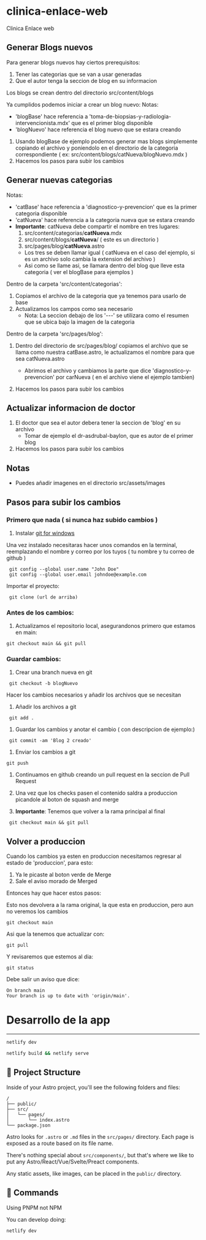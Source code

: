 # clinica-enlace-web
Clinica Enlace web

## Generar Blogs nuevos
Para generar blogs nuevos hay ciertos prerequisitos:
1. Tener las categorias que se van a usar generadas
1. Que el autor tenga la seccion de blog en su informacion

Los blogs se crean dentro del directorio src/content/blogs

Ya cumplidos podemos iniciar a crear un blog nuevo:
Notas:
 - 'blogBase' hace referencia a 'toma-de-biopsias-y-radiologia-intervencionista.mdx' que es el primer blog disponible
 - 'blogNuevo' hace referencia el blog nuevo que se estara creando
1. Usando blogBase de ejemplo podemos generar mas blogs simplemente copiando el archivo y poniendolo en el directorio de la categoria correspondiente ( ex: src/content/blogs/catNueva/blogNuevo.mdx )
1. Hacemos los pasos para subir los cambios

## Generar nuevas categorias
Notas:
 - 'catBase' hace referencia a 'diagnostico-y-prevencion' que es la primer categoria disponible
 - 'catNueva' hace referencia a la categoria nueva que se estara creando
 - **Importante**: catNueva debe compartir el nombre en tres lugares:
    1. src/content/categorias/**catNueva**.mdx
    1. src/content/blogs/**catNueva**/ ( este es un directorio )
    1. src/pages/blog/**catNueva**.astro
    - Los tres se deben llamar igual ( catNueva en el caso del ejemplo, si es un archivo solo cambia la extension del archivo )
    - Asi como se llame asi, se llamara dentro del blog que lleve esta categoria ( ver el blogBase para ejemplos )

Dentro de la carpeta 'src/content/categorias':
1. Copiamos el archivo de la categoria que ya tenemos para usarlo de base
1. Actualizamos los campos como sea necesario
    - Nota: La seccion debajo de los '---' se utilizara como el resumen que se ubica bajo la imagen de la categoria

Dentro de la carpeta 'src/pages/blog':
1. Dentro del directorio de src/pages/blog/ copiamos el archivo que se llama como nuestra catBase.astro, le actualizamos el nombre para que sea catNueva.astro
    - Abrimos el archivo y cambiamos la parte que dice 'diagnostico-y-prevencion' por carNueva ( en el archivo viene el ejemplo tambien)

1. Hacemos los pasos para subir los cambios

## Actualizar informacion de doctor
1. El doctor que sea el autor debera tener la seccion de 'blog' en su archivo
    - Tomar de ejemplo el dr-asdrubal-baylon, que es autor de el primer blog
1. Hacemos los pasos para subir los cambios


## Notas

- Puedes añadir imagenes en el directorio src/assets/images

## Pasos para subir los cambios

### Primero que nada ( si nunca haz subido cambios )
1. Instalar [git for windows](https://git-scm.com/book/en/v2/Getting-Started-Installing-Git)
  <!-- - Este ya incluye [git-credential-manager](https://git-scm.com/book/en/v2/Getting-Started-Installing-Git) -->
Una vez instalado necesitaras hacer unos comandos en la terminal, reemplazando el nombre y correo por los tuyos ( tu nombre y tu correo de github )
```
 git config --global user.name "John Doe"
 git config --global user.email johndoe@example.com
```

Importar el proyecto:
```
 git clone (url de arriba)
```

### Antes de los cambios:
1. Actualizamos el repositorio local, asegurandonos primero que estamos en main:
```
git checkout main && git pull
```

### Guardar cambios:

1. Crear una branch nueva en git

```
 git checkout -b blogNuevo
```

Hacer los cambios necesarios y añadir los archivos que se necesitan

1. Añadir los archivos a git

```
 git add .
```

1. Guardar los cambios y anotar el cambio ( con descripcion de ejemplo:)

```
 git commit -am 'Blog 2 creado'
```

1. Enviar los cambios a git

```
git push
```

1. Continuamos en github creando un pull request en la seccion de Pull Request
1. Una vez que los checks pasen el contenido saldra a produccion picandole al boton de squash and merge

1. **Importante**: Tenemos que volver a la rama principal al final
```
 git checkout main && git pull
```

## Volver a produccion

Cuando los cambios ya esten en produccion necesitamos regresar al estado de 'produccion', para esto:

1. Ya le picaste al boton verde de Merge
1. Sale el aviso morado de Merged

Entonces hay que hacer estos pasos:

Esto nos devolvera a la rama original, la que esta en produccion, pero aun no veremos los cambios

```
git checkout main
```

Asi que la tenemos que actualizar con:

```
git pull
```

Y revisaremos que estemos al dia:

```
git status
```

Debe salir un aviso que dice:
```
On branch main
Your branch is up to date with 'origin/main'.
```

# Desarrollo de la app
---
<!--
# Astro Starter Kit: Minimal
-->
```sh
netlify dev
```

```sh
netlify build && netlify serve
```

<!-- Per astro docs: both of these run astro sync in the backgroudn -->
<!--
[![Open in StackBlitz](https://developer.stackblitz.com/img/open_in_stackblitz.svg)](https://stackblitz.com/github/withastro/astro/tree/latest/examples/minimal)
[![Open with CodeSandbox](https://assets.codesandbox.io/github/button-edit-lime.svg)](https://codesandbox.io/p/sandbox/github/withastro/astro/tree/latest/examples/minimal)
[![Open in GitHub Codespaces](https://github.com/codespaces/badge.svg)](https://codespaces.new/withastro/astro?devcontainer_path=.devcontainer/minimal/devcontainer.json) -->

<!-- > 🧑‍🚀 **Seasoned astronaut?** Delete this file. Have fun! -->

## 🚀 Project Structure

Inside of your Astro project, you'll see the following folders and files:

```text
/
├── public/
├── src/
│   └── pages/
│       └── index.astro
└── package.json
```

Astro looks for `.astro` or `.md` files in the `src/pages/` directory. Each page is exposed as a route based on its file name.

There's nothing special about `src/components/`, but that's where we like to put any Astro/React/Vue/Svelte/Preact components.

Any static assets, like images, can be placed in the `public/` directory.

## 🧞 Commands

Using PNPM not NPM

You can develop doing:

```
netlify dev
```
<!-- All commands are run from the root of the project, from a terminal:

| Command                   | Action                                           |
| :------------------------ | :----------------------------------------------- |
| `npm install`             | Installs dependencies                            |
| `npm run dev`             | Starts local dev server at `localhost:4321`      |
| `npm run build`           | Build your production site to `./dist/`          |
| `npm run preview`         | Preview your build locally, before deploying     |
| `npm run astro ...`       | Run CLI commands like `astro add`, `astro check` |
| `npm run astro -- --help` | Get help using the Astro CLI                     | -->
<!--
## 👀 Want to learn more?

Feel free to check [our documentation](https://docs.astro.build) or jump into our [Discord server](https://astro.build/chat). -->
